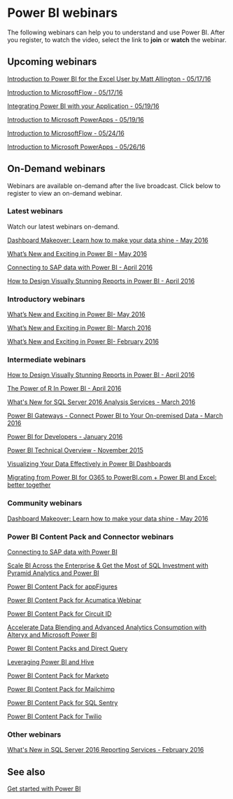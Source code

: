 ﻿<properties
   pageTitle="Power BI webinars"
   description="Power BI webinars."
   services="powerbi"
   documentationCenter=""
   authors="mihart"
   manager="mblythe"
   backup=""
   editor=""
   tags=""
   qualityFocus="no"
   qualityDate=""/>

<tags
   ms.service="powerbi"
   ms.devlang="NA"
   ms.topic="article"
   ms.tgt_pltfrm="NA"
   ms.workload="powerbi"
   ms.date="03/02/2016"
   ms.author="mihart"/>

# Power BI webinars

The following webinars can help you to understand and use Power BI. After you register, to watch the video, select the link to **join** or **watch** the webinar.

## Upcoming webinars

[Introduction to Power BI for the Excel User by Matt Allington - 05/17/16](https://info.microsoft.com/CO-PowerBI-WBNR-FY16-05May-17-Intro-to-PowerBI-for-Excel-Registration.html?Is=Website)

[Introduction to MicrosoftFlow - 05/17/16](https://info.microsoft.com/CO-MSFTFlow-WBNR-FY16-05May-Intro-to-MicrosoftFLow-CLE-Registration.html?Is=Website)

[Integrating Power BI with your Application - 05/19/16](https://info.microsoft.com/CO-PowerBI-WBNR-FY16-05May-19-Integrating-PowerBI-with-your-Application-Registration.html?Is=Website)

[Introduction to Microsoft PowerApps - 05/19/16](https://info.microsoft.com/CO-PowerApps-WBNR-FY16-05May-Intro-to-PowerApps-CLE-Registration.html?Is=Website)

[Introduction to MicrosoftFlow - 05/24/16](https://info.microsoft.com/CO-MSFTFlow-WBNR-FY16-05May-Intro-to-MicrosoftFLow-CLE-Registration.html?Is=Website)

[Introduction to Microsoft PowerApps - 05/26/16](https://info.microsoft.com/CO-PowerApps-WBNR-FY16-05May-Intro-to-PowerApps-CLE-Registration.html?Is=Website)

## On-Demand webinars
Webinars are available on-demand after the live broadcast.  Click below to register to view an on-demand webinar.

### Latest webinars
Watch our latest webinars on-demand.

[Dashboard Makeover: Learn how to make your data shine - May 2016](https://info.microsoft.com/CO-PowerBI-WBNR-FY16-05May-12-Dashboard-Makeover-Registration.html?Is=Website)

[What’s New and Exciting in Power BI - May 2016](https://info.microsoft.com/CO-PowerBI-WBNR-FY16-05May-10-Whats-New-in-PowerBI-Registration.html?Is=Website)

[Connecting to SAP data with Power BI - April 2016](https://info.microsoft.com/CO-PowerBI-WBNR-FY16-04Apr-21-Connecting-SAP-PowerBI-Registration.html?Is=Website)

[How to Design Visually Stunning Reports in Power BI - April 2016](https://info.microsoft.com/CO-PowerBI-WBNR-FY16-04Apr-19-Design-Reports-in-PowerBI-Registration.html?Is=Website)

###  Introductory webinars

[What’s New and Exciting in Power BI- May 2016](https://info.microsoft.com/CO-PowerBI-WBNR-FY16-05May-10-Whats-New-in-PowerBI-Registration.html?Is=Website)

[What’s New and Exciting in Power BI- March 2016](https://info.microsoft.com/CO-PowerBI-WBNR-FY16-03Mar-01-PowerBIWhatsNew-Registration.html?Is=Website)

[What’s New and Exciting in Power BI- February 2016](https://info.microsoft.com/CO-PowerBI-WBNR-FY16-02Feb-04-PowerBIWhatsNew-Registration.html?Is=Website)

### Intermediate webinars

[How to Design Visually Stunning Reports in Power BI - April 2016](https://info.microsoft.com/CO-PowerBI-WBNR-FY16-04Apr-19-Design-Reports-in-PowerBI-Registration.html?Is=Website)

[The Power of R In Power BI - April 2016](https://info.microsoft.com/CO-PowerBI-WBNR-FY16-04Apr-14-Power-of-R-in-PowerBI-Registration.html?Is=Website)

[What's New for SQL Server 2016 Analysis Services - March 2016](https://info.microsoft.com/CO-PowerBI-WBNR-FY16-03Mar-24-PowerBI-SSAS-Registration.html?Is=Website)

[Power BI Gateways - Connect Power BI to Your On-premised Data - March 2016](https://info.microsoft.com/CO-PowerBI-WBNR-FY16-03Mar-10-PowerBI-Gateway-Registration.html?Is=Website)

[Power BI for Developers - January 2016](https://info.microsoft.com/CO-PowerBI-WBNR-FY16-01Jan-28-PowerBI-Developers-Registration.html?Is=Website)

[Power BI Technical Overview - November 2015](https://info.microsoft.com/CO-PowerBI-WBNR-FY16-11Nov15-PowerBITechnicalOverview-Register.html?Is=Website)

[Visualizing Your Data Effectively in Power BI Dashboards](https://info.microsoft.com/CO-PowerBI-WBNR-FY16-01Oct15-VisualizingDataPowerBIDashboard-Register.html?Is=Website)

[Migrating from Power BI for O365 to PowerBI.com + Power BI and Excel: better together](https://info.microsoft.com/CO-PowerBI-WBNR-FY16-15Dec15-PowerBI-Excel-Registration.html?Is=Website)

### Community webinars

[Dashboard Makeover: Learn how to make your data shine - May 2016](https://info.microsoft.com/CO-PowerBI-WBNR-FY16-05May-12-Dashboard-Makeover-Registration.html?Is=Website)

### Power BI Content Pack and Connector webinars

[Connecting to SAP data with Power BI](https://info.microsoft.com/CO-PowerBI-WBNR-FY16-04Apr-21-Connecting-SAP-PowerBI-Registration.html?Is=Website)

[Scale BI Across the Enterprise & Get the Most of SQL Investment with Pyramid Analytics and Power BI](https://info.microsoft.com/CO-PowerBI-WBNR-FY16-10Dec15-PyramidAnalyticsPowerBI-Registration.html?Is=Website)

[Power BI Content Pack for appFigures](https://info.microsoft.com/CO-PowerBI-WBNR-FY16-27Oct15-appFiguresPowerBIContentPack-Register.html?Is=Website)

[Power BI Content Pack for Acumatica Webinar](https://info.microsoft.com/CO-PowerBI-WBNR-FY16-10Dec15-AcumaticaPowerBI-Registration.html?Is=Website)

[Power BI Content Pack for Circuit ID](https://info.microsoft.com/CO-PowerBI-WBNR-FY16-01Dec15-PowerBICircuitID-Register.html?Is=Website)

[Accelerate Data Blending and Advanced Analytics Consumption with Alteryx and Microsoft Power BI](https://info.microsoft.com/CO-PowerBI-WBNR-FY16-03Nov15-AlteryxPowerBI-Register.html?Is=Website)

[Power BI Content Packs and Direct Query](https://info.microsoft.com/CO-PowerBI-WBNR-FY16-27Aug15-DeepDiveContentPacks-Register.html?Is=Website)

[Leveraging Power BI and Hive](https://info.microsoft.com/CO-PowerBI-WBNR-FY16-08Dec15-SimbaPowerBI-Registration.html?Is=Website)

[Power BI Content Pack for Marketo](https://info.microsoft.com/CO-PowerBI-WBNR-FY16-17Nov15-MarketoPowerBIContentPack-Register.html?Is=Website)

[Power BI Content Pack for Mailchimp](https://info.microsoft.com/CO-PowerBI-WBNR-FY16-18Nov15-PowerBIMailchimp-Register.html?Is=Website)

[Power BI Content Pack for SQL Sentry](https://info.microsoft.com/CO-PowerBI-WBNR-FY16-10Nov15-SQLSentry-Register.html?Is=Website)

[Power BI Content Pack for Twilio](https://info.microsoft.com/CO-PowerBI-WBNR-FY16-05Nov15-TwilioPowerBIContentPack-Register.html?Is=Website)

### Other webinars

[What's New in SQL Server 2016 Reporting Services - February 2016](https://info.microsoft.com/CO-PowerBI-WBNR-FY16-02Feb-25-PowerBI-SQL-Reporting-Registration.html?Is=Website)

## See also
[Get started with Power BI](powerbi-service-get-started.md)

